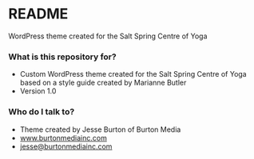 # README #

WordPress theme created for the Salt Spring Centre of Yoga

### What is this repository for? ###

* Custom WordPress theme created for the Salt Spring Centre of Yoga based on a style guide created by Marianne Butler
* Version 1.0

### Who do I talk to? ###

* Theme created by Jesse Burton of Burton Media
* www.burtonmediainc.com
* jesse@burtonmediainc.com
